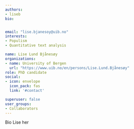 ```yaml
---
authors:
- liseb
bio:


email: "lise.bjanesoy@uib.no"
interests:
- Populism
- Quantitative text analysis

name: Lise Lund Bjånesøy
organizations:
- name: University of Bergen
  url: "https://www.uib.no/en/persons/Lise.Lund.Bjånesøy"
role: PhD candidate
social:
- icon: envelope
  icon_pack: fas
  link: '#contact'

superuser: false
user_groups:
- Collaborators
---
```


Bio Lise her
